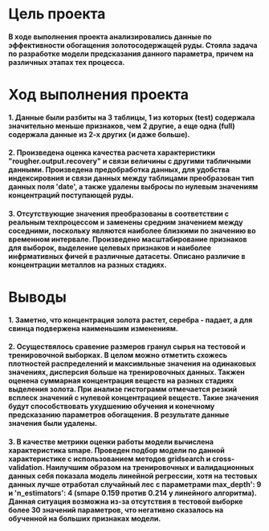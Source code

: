 # __Цель проекта__

#### В ходе выполнения проекта анализировались данные по эффективности обогащения золотосодержащей руды. Стояла задача по разработке модели предсказания данного параметра, причем на различных этапах тех процесса.

# __Ход выполнения проекта__

#### 1. Данные были разбиты на 3 таблицы, 1 из которых (test) содержала значительно меньше признаков, чем 2 другие, а еще одна (full) содержала данные из 2-х других (и даже больше). 
#### 2. Произведена оценка качества расчета характеристики "rougher.output.recovery" и связи величины с другими табличными данными. Произведена предобработка данных, для удобства индексировния и связи данных между таблицами преобразован тип данных поля 'date', а также удалены выбросы по нулевым значениям концентраций поступающей руды.
#### 3. Отсутствующие значения преобразованы в соответствии с реальным техпроцессом и заменены средним значением между соседними, поскольку являются наиболее близкими по значению во временном интервале. Произведено масштабирование признаков для выборок, выделение целевых признаков и наиболее инфрмативных фичей в различные датасеты. Описано различие в концентрации металлов на разных стадиях. 

# __Выводы__

#### 1. Заметно, что концентрация золота растет, серебра - падает, а для свинца подвержена наименьшим изменениям.

#### 2. Осуществялось сравение размеров гранул сырья на тестовой и тренировочной выборках. В целом можно отметить схожесь плотностей распределений и максимльные значения на одинаковых значениях, дисперсия больше на тренировочных данных. Такжен оценена суммарная концентрация веществ на разных стадиях выделения золота. При анализе гистограмм отмечается резкий всплеск значений с нулевой концентрацией веществ. Такие значения будут способствовать ухудшению обучения и конечному предсказанию параметров обогащения. В результате данные значения были удалены.
#### 3. В качестве метрики оценки работы модели вычислена характеристика smape. Проведен подбор модели по данной характеристике с использованием методов gridsearch и cross-validation. Наилучшим образом на тренировочных и валидационных данных себя показала модель линейной регрессии, хотя на тестовых данных лучше отработал случайный лес с параметрами max_depth': 9 и 'n_estimators': 4 (smape 0.159 против 0.214 у линейного алгоритма). Данная ситуация возможна из-за отсутствия в тестовой выборке более 30 значений параметров, что негативно сказалось на обученной на больших признаках модели.
